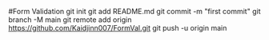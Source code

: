 #Form Validation
git init
git add README.md
git commit -m "first commit"
git branch -M main
git remote add origin https://github.com/Kaidjinn007/FormVal.git
git push -u origin main